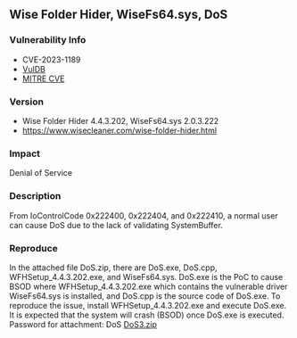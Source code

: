 ## Wise Folder Hider, WiseFs64.sys, DoS

### Vulnerability Info
* CVE-2023-1189
* [VulDB](https://vuldb.com/?id.222361)
* [MITRE CVE](https://cve.mitre.org/cgi-bin/cvename.cgi?name=CVE-2023-1189)

### Version
* Wise Folder Hider  4.4.3.202, WiseFs64.sys 2.0.3.222
* https://www.wisecleaner.com/wise-folder-hider.html

### Impact
Denial of Service

### Description
From IoControlCode 0x222400, 0x222404, and 0x222410, a normal user can cause DoS due to the lack of validating SystemBuffer.

### Reproduce
In the attached file DoS.zip, there are DoS.exe, DoS.cpp, WFHSetup_4.4.3.202.exe, and WiseFs64.sys. DoS.exe is the PoC to cause BSOD where WFHSetup_4.4.3.202.exe which contains the vulnerable driver WiseFs64.sys is installed, and DoS.cpp is the source code of DoS.exe. To reproduce the issue, install WFHSetup_4.4.3.202.exe and execute DoS.exe. It is expected that the system will crash (BSOD) once DoS.exe is executed. Password for attachment: DoS
[DoS3.zip](https://drive.google.com/file/d/1Ej3WcgJBAIhtXv2PEjMcErDAsE2hux9I/view?usp=sharing)